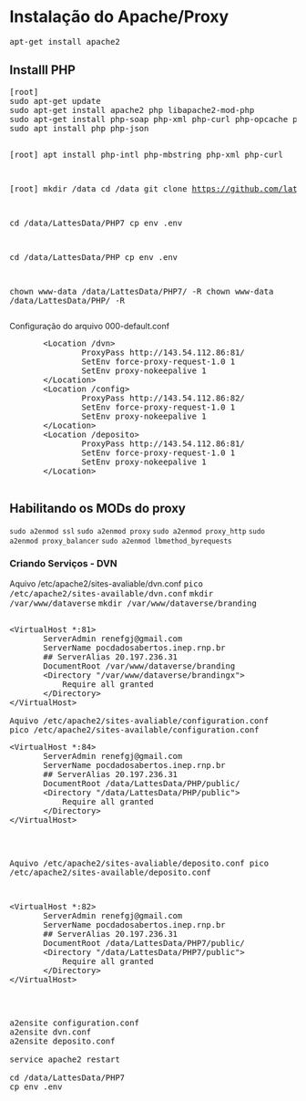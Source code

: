 <h1>Instalação do Apache/Proxy</h1>
<tt>apt-get install apache2</tt>

<h2>Installl PHP</h2>
<pre>
[root] 
sudo apt-get update
sudo apt-get install apache2 php libapache2-mod-php
sudo apt-get install php-soap php-xml php-curl php-opcache php-gd php-sqlite3 php-mbstring php-intl
sudo apt install php php-json

[root] 
apt install php-intl php-mbstring php-xml php-curl

[root]
mkdir /data
cd /data
git clone https://github.com/lattesdata-ibict/LattesData.git

cd /data/LattesData/PHP7
cp env .env

cd /data/LattesData/PHP
cp env .env

chown www-data /data/LattesData/PHP7/ -R
chown www-data /data/LattesData/PHP/ -R
</pre>

Configuração do arquivo 000-default.conf

<pre>
       &lt;Location /dvn>
               ProxyPass http://143.54.112.86:81/
               SetEnv force-proxy-request-1.0 1
               SetEnv proxy-nokeepalive 1
       &lt;/Location>
       &lt;Location /config>
               ProxyPass http://143.54.112.86:82/
               SetEnv force-proxy-request-1.0 1
               SetEnv proxy-nokeepalive 1
       &lt;/Location>
       &lt;Location /deposito>
               ProxyPass http://143.54.112.86:81/
               SetEnv force-proxy-request-1.0 1
               SetEnv proxy-nokeepalive 1
       &lt;/Location>

</pre>

<h2>Habilitando os MODs do proxy</h2>
<code>sudo a2enmod ssl</code>
<code>sudo a2enmod proxy</code>
<code>sudo a2enmod proxy_http</code>
<code>sudo a2enmod proxy_balancer</code>
<code>sudo a2enmod lbmethod_byrequests</code>

<h3>Criando Serviços - DVN</h3>

Aquivo /etc/apache2/sites-avaliable/dvn.conf
<tt>pico /etc/apache2/sites-available/dvn.conf</tt>
<tt>mkdir /var/www/dataverse</tt>
<tt>mkdir /var/www/dataverse/branding</tt>
<pre>

&lt;VirtualHost *:81>
       ServerAdmin renefgj@gmail.com
       ServerName pocdadosabertos.inep.rnp.br
       ## ServerAlias 20.197.236.31
       DocumentRoot /var/www/dataverse/branding
       &lt;Directory "/var/www/dataverse/brandingx">
           Require all granted
       &lt;/Directory>
&lt;/VirtualHost>

Aquivo /etc/apache2/sites-avaliable/configuration.conf
<tt>pico /etc/apache2/sites-available/configuration.conf</tt>
<pre>
&lt;VirtualHost *:84>
       ServerAdmin renefgj@gmail.com
       ServerName pocdadosabertos.inep.rnp.br
       ## ServerAlias 20.197.236.31
       DocumentRoot /data/LattesData/PHP/public/
       &lt;Directory "/data/LattesData/PHP/public">
           Require all granted
       &lt;/Directory>
&lt;/VirtualHost>
</pre>

Aquivo /etc/apache2/sites-avaliable/deposito.conf
<tt>pico /etc/apache2/sites-available/deposito.conf</tt>
<pre>
&lt;VirtualHost *:82>
       ServerAdmin renefgj@gmail.com
       ServerName pocdadosabertos.inep.rnp.br
       ## ServerAlias 20.197.236.31
       DocumentRoot /data/LattesData/PHP7/public/
       &lt;Directory "/data/LattesData/PHP7/public">
           Require all granted
       &lt;/Directory>
&lt;/VirtualHost>
</pre>

<pre>
a2ensite configuration.conf
a2ensite dvn.conf
a2ensite deposito.conf

service apache2 restart

cd /data/LattesData/PHP7
cp env .env

</pre>